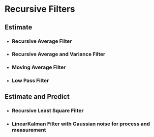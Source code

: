 # Recursive Filters

## Estimate
* ### Recursive Average Filter
* ### Recursive Average and Variance Filter
* ### Moving Average Filter
* ### Low Pass Filter

## Estimate and Predict
* ### Recursive Least Square Filter
* ### LinearKalman Filter with Gaussian noise for process and measurement
